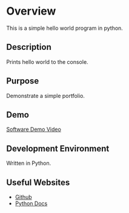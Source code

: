 # Overview

This is a simple hello world program in python.

## Description

Prints hello world to the console.

## Purpose

Demonstrate a simple portfolio.

## Demo

[Software Demo Video](https://youtu.be/xjFkISmA3Jw)

## Development Environment

Written in Python.

## Useful Websites

- [Github](http://www.github.com)
- [Python Docs](https://docs.python.org/3/)
